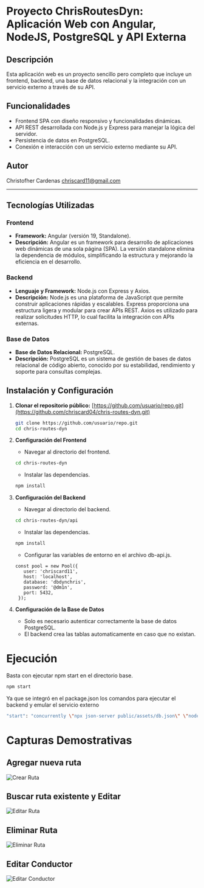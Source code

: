 # Proyecto ChrisRoutesDyn: Aplicación Web con Angular, NodeJS, PostgreSQL y API Externa

## Descripción
Esta aplicación web es un proyecto sencillo pero completo que incluye un frontend, backend, una base de datos relacional y la integración con un servicio externo a través de su API.

## Funcionalidades
- Frontend SPA con diseño responsivo y funcionalidades dinámicas.
- API REST desarrollada con Node.js y Express para manejar la lógica del servidor.
- Persistencia de datos en PostgreSQL.
- Conexión e interacción con un servicio externo mediante su API.

## Autor
Christofher Cardenas
chriscard11@gmail.com

---

## Tecnologías Utilizadas

### **Frontend**
- **Framework:** Angular (versión 19, Standalone).
- **Descripción:** Angular es un framework para desarrollo de aplicaciones web dinámicas de una sola página (SPA). La versión standalone elimina la dependencia de módulos, simplificando la estructura y mejorando la eficiencia en el desarrollo.

### **Backend**
- **Lenguaje y Framework:** Node.js con Express y Axios.
- **Descripción:** Node.js es una plataforma de JavaScript que permite construir aplicaciones rápidas y escalables. Express proporciona una estructura ligera y modular para crear APIs REST. Axios es utilizado para realizar solicitudes HTTP, lo cual facilita la integración con APIs externas.

### **Base de Datos**
- **Base de Datos Relacional:** PostgreSQL.
- **Descripción:** PostgreSQL es un sistema de gestión de bases de datos relacional de código abierto, conocido por su estabilidad, rendimiento y soporte para consultas complejas.


## Instalación y Configuración
1. **Clonar el repositorio público:** [https://github.com/usuario/repo.git](https://github.com/chriscard04/chris-routes-dyn.git)
   ```bash
   git clone https://github.com/usuario/repo.git
   cd chris-routes-dyn
   ```

2. **Configuración del Frontend**
   - Navegar al directorio del frontend.
   ```bash
   cd chris-routes-dyn
   ```
   - Instalar las dependencias.
   ```bash
   npm install
   ```

3. **Configuración del Backend**
   - Navegar al directorio del backend.
   ```bash
   cd chris-routes-dyn/api
   ```
   - Instalar las dependencias.
   ```bash
   npm install
   ```
   - Configurar las variables de entorno en el archivo db-api.js.
   ```
   const pool = new Pool({
      user: 'chriscard11',
      host: 'localhost',
      database: 'dbdynchris',
      password: '@dm1n',
      port: 5432,
    });
   ```
   
4. **Configuración de la Base de Datos**
   - Solo es necesario autenticar correctamente la base de datos PostgreSQL.
   - El backend crea las tablas automaticamente en caso que no existan.

# Ejecución
   Basta con ejecutar npm start en el directorio base.
   ```bash
   npm start
   ```
   Ya que se integró en el package.json los comandos para ejecutar el backend y emular el servicio externo
   ```bash
   "start": "concurrently \"npx json-server public/assets/db.json\" \"node api/db-api.js\" \"ng serve\"",
   ```


# Capturas Demostrativas

## Agregar nueva ruta
![Crear Ruta](https://github.com/user-attachments/assets/0bb278ab-6d7b-41f4-bdb2-26aea4b7cd38)

## Buscar ruta existente y Editar
![Editar Ruta](https://github.com/user-attachments/assets/2fb03ac7-77dd-4418-aa32-60ffb53481f5)

## Eliminar Ruta
![Eliminar Ruta](https://github.com/user-attachments/assets/cf69b885-a80c-417d-8a77-263da51fc5ea)

## Editar Conductor
![Editar Conductor](https://github.com/user-attachments/assets/4497fe6b-b5ce-44d3-895d-f9972a383c24)



   

